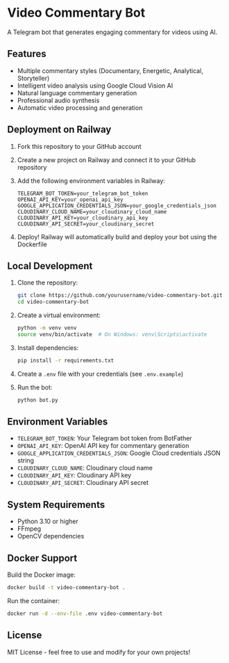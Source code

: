 # Video Commentary Bot

A Telegram bot that generates engaging commentary for videos using AI.

## Features

- Multiple commentary styles (Documentary, Energetic, Analytical, Storyteller)
- Intelligent video analysis using Google Cloud Vision AI
- Natural language commentary generation
- Professional audio synthesis
- Automatic video processing and generation

## Deployment on Railway

1. Fork this repository to your GitHub account

2. Create a new project on Railway and connect it to your GitHub repository

3. Add the following environment variables in Railway:
   ```
   TELEGRAM_BOT_TOKEN=your_telegram_bot_token
   OPENAI_API_KEY=your_openai_api_key
   GOOGLE_APPLICATION_CREDENTIALS_JSON=your_google_credentials_json
   CLOUDINARY_CLOUD_NAME=your_cloudinary_cloud_name
   CLOUDINARY_API_KEY=your_cloudinary_api_key
   CLOUDINARY_API_SECRET=your_cloudinary_secret
   ```

4. Deploy! Railway will automatically build and deploy your bot using the Dockerfile

## Local Development

1. Clone the repository:
   ```bash
   git clone https://github.com/yourusername/video-commentary-bot.git
   cd video-commentary-bot
   ```

2. Create a virtual environment:
   ```bash
   python -m venv venv
   source venv/bin/activate  # On Windows: venv\Scripts\activate
   ```

3. Install dependencies:
   ```bash
   pip install -r requirements.txt
   ```

4. Create a `.env` file with your credentials (see `.env.example`)

5. Run the bot:
   ```bash
   python bot.py
   ```

## Environment Variables

- `TELEGRAM_BOT_TOKEN`: Your Telegram bot token from BotFather
- `OPENAI_API_KEY`: OpenAI API key for commentary generation
- `GOOGLE_APPLICATION_CREDENTIALS_JSON`: Google Cloud credentials JSON string
- `CLOUDINARY_CLOUD_NAME`: Cloudinary cloud name
- `CLOUDINARY_API_KEY`: Cloudinary API key
- `CLOUDINARY_API_SECRET`: Cloudinary API secret

## System Requirements

- Python 3.10 or higher
- FFmpeg
- OpenCV dependencies

## Docker Support

Build the Docker image:
```bash
docker build -t video-commentary-bot .
```

Run the container:
```bash
docker run -d --env-file .env video-commentary-bot
```

## License

MIT License - feel free to use and modify for your own projects! 
